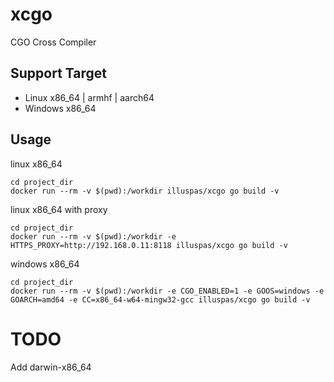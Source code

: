 # xcgo
CGO Cross Compiler

## Support Target
* Linux x86_64 | armhf | aarch64
* Windows x86_64

## Usage 
linux x86_64
```
cd project_dir
docker run --rm -v $(pwd):/workdir illuspas/xcgo go build -v
```

linux x86_64 with proxy 
```
cd project_dir
docker run --rm -v $(pwd):/workdir -e HTTPS_PROXY=http://192.168.0.11:8118 illuspas/xcgo go build -v
```

windows x86_64
```
cd project_dir
docker run --rm -v $(pwd):/workdir -e CGO_ENABLED=1 -e GOOS=windows -e GOARCH=amd64 -e CC=x86_64-w64-mingw32-gcc illuspas/xcgo go build -v
```

# TODO
Add darwin-x86_64
